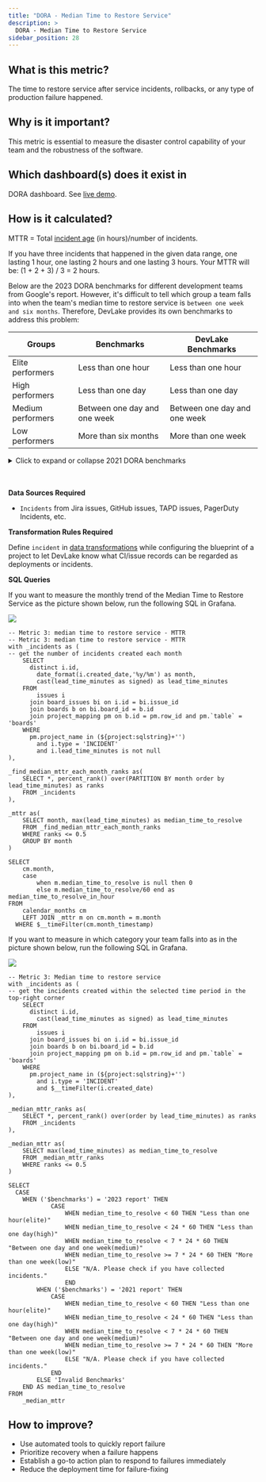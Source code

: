 ```yaml
---
title: "DORA - Median Time to Restore Service"
description: >
  DORA - Median Time to Restore Service
sidebar_position: 28
---
```


## What is this metric?

The time to restore service after service incidents, rollbacks, or any type of production failure happened.

## Why is it important?

This metric is essential to measure the disaster control capability of your team and the robustness of the software.

## Which dashboard(s) does it exist in

DORA dashboard. See [live demo](https://grafana-lake.demo.devlake.io/grafana/d/qNo8_0M4z/dora?orgId=1).

## How is it calculated?

MTTR = Total [incident age](./IncidentAge.md) (in hours)/number of incidents.

If you have three incidents that happened in the given data range, one lasting 1 hour, one lasting 2 hours and one lasting 3 hours. Your MTTR will be: (1 + 2 + 3) / 3 = 2 hours.

Below are the 2023 DORA benchmarks for different development teams from Google's report. However, it's difficult to tell which group a team falls into when the team's median time to restore service is `between one week and six months`. Therefore, DevLake provides its own benchmarks to address this problem:

| Groups            | Benchmarks                   | DevLake Benchmarks           |
| ----------------- | ---------------------------- | ---------------------------- |
| Elite performers  | Less than one hour           | Less than one hour           |
| High performers   | Less than one day            | Less than one day            |
| Medium performers | Between one day and one week | Between one day and one week |
| Low performers    | More than six months         | More than one week           |

<details>
<summary>Click to expand or collapse 2021 DORA benchmarks</summary>

| Groups            | Benchmarks                   | DevLake Benchmarks           |
| ----------------- | ---------------------------- | ---------------------------- |
| Elite performers  | Less than one hour           | Less than one hour           |
| High performers   | Less than one day            | Less than one day            |
| Medium performers | Between one day and one week | Between one day and one week |
| Low performers    | More than six months         | More than one week           |

<p><i>Source: 2021 Accelerate State of DevOps, Google</i></p>
</details>
<br>
</br>

<b>Data Sources Required</b>

- `Incidents` from Jira issues, GitHub issues, TAPD issues, PagerDuty Incidents, etc.

<b>Transformation Rules Required</b>

Define `incident` in [data transformations](https://devlake.apache.org/docs/Configuration/Tutorial#step-3---add-transformations-optional) while configuring the blueprint of a project to let DevLake know what CI/issue records can be regarded as deployments or incidents.

<b>SQL Queries</b>

If you want to measure the monthly trend of the Median Time to Restore Service as the picture shown below, run the following SQL in Grafana.

![](/img/Metrics/mttr-monthly.jpeg)

```
-- Metric 3: median time to restore service - MTTR
-- Metric 3: median time to restore service - MTTR
with _incidents as (
-- get the number of incidents created each month
	SELECT
	  distinct i.id,
		date_format(i.created_date,'%y/%m') as month,
		cast(lead_time_minutes as signed) as lead_time_minutes
	FROM
		issues i
	  join board_issues bi on i.id = bi.issue_id
	  join boards b on bi.board_id = b.id
	  join project_mapping pm on b.id = pm.row_id and pm.`table` = 'boards'
	WHERE
	  pm.project_name in (${project:sqlstring}+'')
		and i.type = 'INCIDENT'
		and i.lead_time_minutes is not null
),

_find_median_mttr_each_month_ranks as(
	SELECT *, percent_rank() over(PARTITION BY month order by lead_time_minutes) as ranks
	FROM _incidents
),

_mttr as(
	SELECT month, max(lead_time_minutes) as median_time_to_resolve
	FROM _find_median_mttr_each_month_ranks
	WHERE ranks <= 0.5
	GROUP BY month
)

SELECT 
	cm.month,
	case 
		when m.median_time_to_resolve is null then 0 
		else m.median_time_to_resolve/60 end as median_time_to_resolve_in_hour
FROM 
	calendar_months cm
	LEFT JOIN _mttr m on cm.month = m.month
  WHERE $__timeFilter(cm.month_timestamp)
```

If you want to measure in which category your team falls into as in the picture shown below, run the following SQL in Grafana.

![](/img/Metrics/mttr-text.jpeg)

```
-- Metric 3: Median time to restore service 
with _incidents as (
-- get the incidents created within the selected time period in the top-right corner
	SELECT
	  distinct i.id,
		cast(lead_time_minutes as signed) as lead_time_minutes
	FROM
		issues i
	  join board_issues bi on i.id = bi.issue_id
	  join boards b on bi.board_id = b.id
	  join project_mapping pm on b.id = pm.row_id and pm.`table` = 'boards'
	WHERE
	  pm.project_name in (${project:sqlstring}+'')
		and i.type = 'INCIDENT'
		and $__timeFilter(i.created_date)
),

_median_mttr_ranks as(
	SELECT *, percent_rank() over(order by lead_time_minutes) as ranks
	FROM _incidents
),

_median_mttr as(
	SELECT max(lead_time_minutes) as median_time_to_resolve
	FROM _median_mttr_ranks
	WHERE ranks <= 0.5
)

SELECT 
  CASE
    WHEN ('$benchmarks') = '2023 report' THEN
			CASE
				WHEN median_time_to_resolve < 60 THEN "Less than one hour(elite)"
				WHEN median_time_to_resolve < 24 * 60 THEN "Less than one day(high)"
				WHEN median_time_to_resolve < 7 * 24 * 60 THEN "Between one day and one week(medium)"
				WHEN median_time_to_resolve >= 7 * 24 * 60 THEN "More than one week(low)"
				ELSE "N/A. Please check if you have collected incidents."
				END 
		WHEN ('$benchmarks') = '2021 report' THEN
			CASE
				WHEN median_time_to_resolve < 60 THEN "Less than one hour(elite)"
				WHEN median_time_to_resolve < 24 * 60 THEN "Less than one day(high)"
				WHEN median_time_to_resolve < 7 * 24 * 60 THEN "Between one day and one week(medium)"
				WHEN median_time_to_resolve >= 7 * 24 * 60 THEN "More than one week(low)"
				ELSE "N/A. Please check if you have collected incidents."
    		END
		ELSE 'Invalid Benchmarks'
	END AS median_time_to_resolve
FROM 
	_median_mttr
```

## How to improve?

- Use automated tools to quickly report failure
- Prioritize recovery when a failure happens
- Establish a go-to action plan to respond to failures immediately
- Reduce the deployment time for failure-fixing
